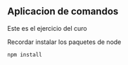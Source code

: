 ## Aplicacion de comandos

Este es el ejercicio del curo

Recordar instalar los paquetes de node 

```
npm install
```